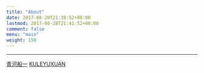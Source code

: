 ```yaml
---
title: "About"
date: 2017-08-20T21:38:52+08:00
lastmod: 2017-08-28T21:41:52+08:00
comment: false
menu: "main"
weight: 150
---
```


------

[青河船一](https://kuleyu-hugo.netlify.com/)
[KULEYUXUAN](https://kuleyu.netlify.com/)
